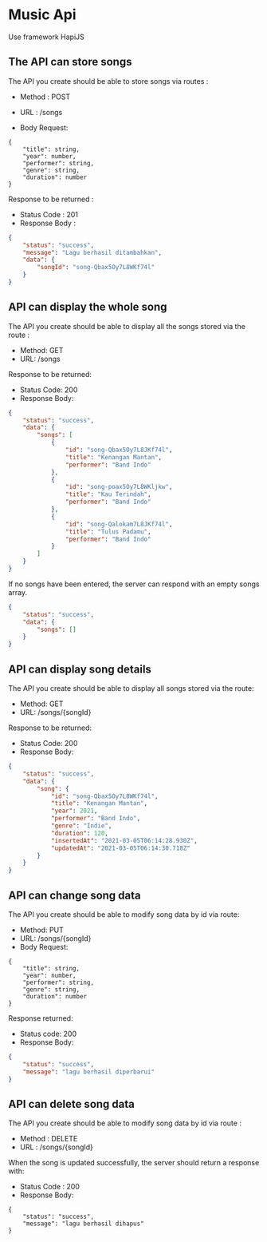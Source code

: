 # Music Api 

Use framework HapiJS

## The API can store songs

The API you create should be able to store songs via routes :

- Method : POST

- URL : /songs

- Body Request: 
```
{
    "title": string,
    "year": number,
    "performer": string,
    "genre": string,
    "duration": number
}
```

Response to be returned :

- Status Code : 201
- Response Body : 
``` json
{
    "status": "success",
    "message": "Lagu berhasil ditambahkan",
    "data": {
        "songId": "song-Qbax5Oy7L8WKf74l"
    }
} 
```

## API can display the whole song

The API you create should be able to display all the songs stored via the route :

- Method: GET
- URL: /songs

Response to be returned:

- Status Code: 200
- Response Body:

```json
{
    "status": "success",
    "data": {
        "songs": [
            {
                "id": "song-Qbax5Oy7L8JKf74l",
                "title": "Kenangan Mantan",
                "performer": "Band Indo"
            },
            {
                "id": "song-poax5Oy7L8WKljkw",
                "title": "Kau Terindah",
                "performer": "Band Indo"
            },
            {
                "id": "song-Qalokam7L8JKf74l",
                "title": "Tulus Padamu",
                "performer": "Band Indo"
            }
        ]
    }
}
```

If no songs have been entered, the server can respond with an empty songs array.

```json
{
    "status": "success",
    "data": {
        "songs": []
    }
}
```

## API can display song details

The API you create should be able to display all songs stored via the route:

- Method: GET
- URL: /songs/{songId}

Response to be returned:

- Status Code: 200
- Response Body:
```json
{
    "status": "success",
    "data": {
        "song": {
            "id": "song-Qbax5Oy7L8WKf74l",
            "title": "Kenangan Mantan",
            "year": 2021,
            "performer": "Band Indo",
            "genre": "Indie",
            "duration": 120,
            "insertedAt": "2021-03-05T06:14:28.930Z",
            "updatedAt": "2021-03-05T06:14:30.718Z"
        }
    }
}
```

## API can change song data

The API you create should be able to modify song data by id via route:

- Method: PUT
- URL: /songs/{songId}
- Body Request:

```
{
    "title": string,
    "year": number,
    "performer": string,
    "genre": string,
    "duration": number
}
```

Response returned:
- Status code: 200
- Response Body:
```json
{
    "status": "success",
    "message": "lagu berhasil diperbarui"
}
```

## API can delete song data

The API you create should be able to modify song data by id via route :

- Method : DELETE
- URL : /songs/{songId}

When the song is updated successfully, the server should return a response with:

- Status Code : 200
- Response Body:
```
{
    "status": "success",
    "message": "lagu berhasil dihapus"
}
```